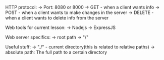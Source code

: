 HTTP protocol:
	-> Port: 8080 or 8000
	-> GET - when a client wants info
	-> POST - when a client wants to make changes in the server
	-> DELETE - when a client wants to delete info from the server

Web tools for current lesson:
	-> Nodejs
	-> ExpressJS

Web server specifics:
	-> root path -> "/"

Useful stuff:
	-> "./" - current directory(this is related to relative paths)
	-> absolute path: The full path to a certain directory